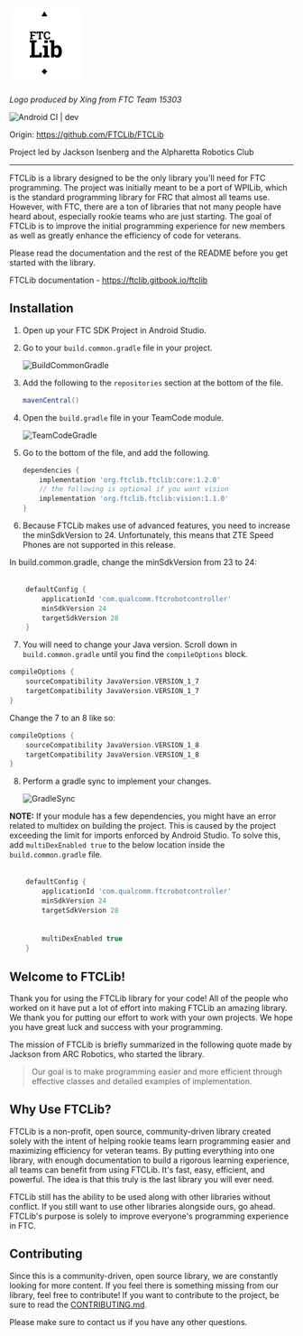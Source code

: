 <h1><img src='brand/logo/color/FTCLib.svg' height='128px' alt='FTCLib'></h1>

*Logo produced by Xing from FTC Team 15303*

![Android CI | dev](https://github.com/FTCLib/FTCLib/workflows/Android%20CI/badge.svg?branch=dev)

Origin: https://github.com/FTCLib/FTCLib

Project led by Jackson Isenberg and the Alpharetta Robotics Club

- - -

FTCLib is a library designed to be the only library you'll need for FTC programming. The project was initially meant to be a port of WPILib, which is the standard programming library for FRC that almost all teams use. However, with FTC, there are a ton of libraries that not many people have heard about, especially rookie teams who are just starting. The goal of FTCLib is to improve the initial programming experience for new members as well as greatly enhance the efficiency of code for veterans.

Please read the documentation and the rest of the README before you get started with the library.

FTCLib documentation - <https://ftclib.gitbook.io/ftclib>

## Installation

1. Open up your FTC SDK Project in Android Studio.

2. Go to your `build.common.gradle` file in your project.

    ![BuildCommonGradle](https://github.com/OpenFTC/EasyOpenCV/blob/master/doc/images/build-common-gradle.png)
    
3. Add the following to the `repositories` section at the bottom of the file.

   ```groovy
   mavenCentral()
   ```
    
4. Open the `build.gradle` file in your TeamCode module. 
    
    ![TeamCodeGradle](https://github.com/OpenFTC/EasyOpenCV/blob/master/doc/images/teamcode-gradle.png)
    
5. Go to the bottom of the file, and add the following.

    ```groovy
    dependencies {
        implementation 'org.ftclib.ftclib:core:1.2.0'
        // the following is optional if you want vision
        implementation 'org.ftclib.ftclib:vision:1.1.0'
    }
    ```
6. Because FTCLib makes use of advanced features, you need to increase the minSdkVersion to 24. Unfortunately, this means that ZTE Speed Phones are not supported in this release.

In build.common.gradle, change the minSdkVersion from 23 to 24:
```groovy

    defaultConfig {
        applicationId 'com.qualcomm.ftcrobotcontroller'
        minSdkVersion 24
        targetSdkVersion 28
    }
```
7. You will need to change your Java version. Scroll down in `build.common.gradle` until you find the `compileOptions` block.
```groovy
compileOptions {
    sourceCompatibility JavaVersion.VERSION_1_7
    targetCompatibility JavaVersion.VERSION_1_7
}
```
Change the 7 to an 8 like so:
```groovy
compileOptions {
    sourceCompatibility JavaVersion.VERSION_1_8
    targetCompatibility JavaVersion.VERSION_1_8
}
```
    
8. Perform a gradle sync to implement your changes.

    ![GradleSync](https://github.com/OpenFTC/EasyOpenCV/blob/master/doc/images/gradle-sync.png)


__NOTE:__ If your module has a few dependencies, you might have an error related to multidex on building the project.
This is caused by the project exceeding the limit for imports enforced by Android Studio. To solve this, 
add `multiDexEnabled true` to the below location inside the `build.common.gradle` file.

```groovy

    defaultConfig {
        applicationId 'com.qualcomm.ftcrobotcontroller'
        minSdkVersion 24
        targetSdkVersion 28


        multiDexEnabled true
    }
```

## Welcome to FTCLib!

Thank you for using the FTCLib library for your code! All of the people who worked on it have put a lot of effort into making FTCLib an amazing library. We thank you for putting our effort to work with your own projects. We hope you have great luck and success with your programming.

The mission of FTCLib is briefly summarized in the following quote made by Jackson from ARC Robotics, who started the library.


> Our goal is to make programming easier and more efficient through effective classes and detailed examples of implementation.

## Why Use FTCLib?

FTCLib is a non-profit, open source, community-driven library created solely with the intent of helping rookie teams learn programming easier and maximizing efficiency for veteran teams. By putting everything into one library, with enough documentation to build a rigorous learning experience, all teams can benefit from using FTCLib. It's fast, easy, efficient, and powerful. The idea is that this truly is the last library you will ever need.

FTCLib still has the ability to be used along with other libraries without conflict. If you still want to use other libraries alongside ours, go ahead. FTCLib's purpose is solely to improve everyone's programming experience in FTC.

## Contributing

Since this is a community-driven, open source library, we are constantly looking for more content. If you feel there is something missing from our library, feel free to contribute! If you want to contribute to the project, be sure to read the [CONTRIBUTING.md](.github/CONTRIBUTING.md).

Please make sure to contact us if you have any other questions.

